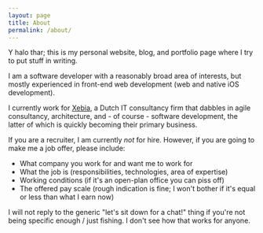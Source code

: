 ```yaml
---
layout: page
title: About
permalink: /about/
---
```


Y halo thar; this is my personal website, blog, and portfolio page where I try to put stuff in writing.

I am a software developer with a reasonably broad area of interests, but mostly experienced in front-end web development (web and native iOS development).

I currently work for [Xebia](http://xebia.com), a Dutch IT consultancy firm that dabbles in agile consultancy, architecture, and - of course - software development, the latter of which is quickly becoming their primary business.

If you are a recruiter, I am currently *not* for hire. However, if you are going to make me a job offer, please include:

 * What company you work for and want me to work for
 * What the job is (responsibilities, technologies, area of expertise)
 * Working conditions (if it's an open-plan office you can piss off)
 * The offered pay scale (rough indication is fine; I won't bother if it's equal or less than what I earn now)

I will not reply to the generic "let's sit down for a chat!" thing if you're not being specific enough / just fishing. I don't see how that works for anyone.
